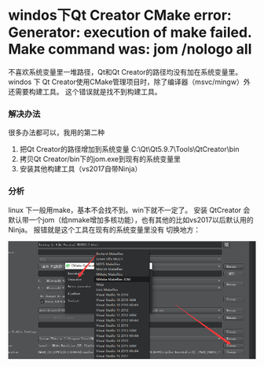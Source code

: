 # windos下Qt Creator  CMake error: Generator: execution of make failed. Make command was: jom /nologo all

不喜欢系统变量里一堆路径，Qt和Qt Creator的路径均没有加在系统变量里。
windos 下 Qt Creator使用CMake管理项目时，除了编译器（msvc/mingw）外还需要构建工具。
这个错误就是找不到构建工具。

### 解决办法

很多办法都可以，我用的第二种

1. 把Qt Creator的路径增加到系统变量 C:\Qt\Qt5.9.7\Tools\QtCreator\bin
2. 拷贝Qt Creator/bin下的jom.exe到现有的系统变量里
3. 安装其他构建工具（vs2017自带Ninja）



### 分析


linux 下一般用make，基本不会找不到。win下就不一定了。
安装 QtCreator 会默认带一个jom（给nmake增加多核功能），也有其他的比如vs2017以后默认用的Ninja。
报错就是这个工具在现有的系统变量里没有
切换地方：

![](https://raw.githubusercontent.com/BeyondXinXin/BeyondXinXIn/main/PixX/image.14pgelvk9kao.png)